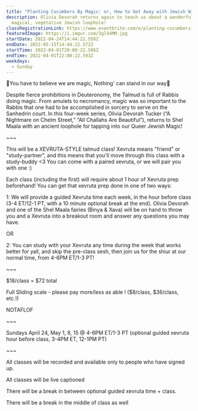 ```yaml
---
title: "Planting Cucumbers By Magic: or, How to Get Away with Jewish Witchcraft"
description: Olivia Devorah returns again to teach us about a wonderful,
  magical, vegetative Jewish loophole!
classRegistrationLink: https://www.eventbrite.com/e/planting-cucumbers-by-magic-or-how-to-get-away-with-jewish-witchcraft-tickets-309952645707
featuredImage: https://i.imgur.com/3gl44MM.jpg
startDate: 2022-04-24T14:44:22.558Z
endDate: 2022-05-15T14:44:22.572Z
startTime: 2022-04-01T20:00:22.586Z
endTime: 2022-04-01T22:00:22.593Z
weekdays:
  - Sunday
---
```

<!--StartFragment-->

🎵You have to believe we are magic, Nothing' can stand in our way🎵

Despite fierce prohibitions in Deuteronomy, the Talmud is full of Rabbis doing magic. From amulets to necromancy, magic was so important to the Rabbis that one had to be accomplished in sorcery to serve on the Sanhedrin court. In this four-week series, Olivia Devorah Tucker (“A Nightmare on Chelm Street,” “All Challahs Are Beautiful”), returns to Shel Maala with an ancient loophole for tapping into our Queer Jewish Magic!

\~\~~

This will be a XEVRUTA-STYLE talmud class! Xevruta means "friend" or "study-partner", and this means that you'll move through this class with a study-buddy <3 You can come with a paired xevruta, or we will pair you with one :)

Each class (including the first) will require about 1 hour of Xevruta prep beforehand! You can get that xevruta prep done in one of two ways:

1: We will provide a guided Xevruta time each week, in the hour before class (3-4 ET/12-1 PT, with a 10 minute optional break at the end). Olivia Devorah and one of the Shel Maala fairies (Binya & Xava) will be on hand to throw you and a Xevruta into a breakout room and answer any questions you may have.

OR

2: You can study with your Xevruta any time during the week that works better for yall, and skip the pre-class sesh, then join us for the shiur at our normal time, from 4-6PM ET/1-3 PT!

\~\~~

$18/class = $72 total

Full Sliding scale - please pay more/less as able ! ($8/class, $36/class, etc.!)

NOTAFLOF

\~\~~

Sundays April 24, May 1, 8, 15 @ 4-6PM ET/1-3 PT (optional guided xevruta hour before class, 3-4PM ET, 12-1PM PT)

\~\~~

All classes will be recorded and available only to people who have signed up.

All classes will be live captioned

There will be a break in between optional guided xevruta time + class.

There will be a break in the middle of class as well

<!--EndFragment-->
